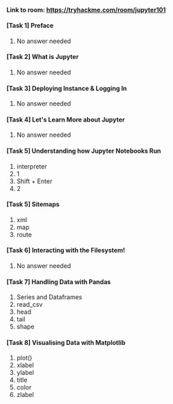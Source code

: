 #### Link to room: https://tryhackme.com/room/jupyter101

#### [Task 1] Preface
   1. No answer needed  

#### [Task 2] What is Jupyter
   1. No answer needed  

#### [Task 3] Deploying Instance & Logging In 
   1. No answer needed

#### [Task 4] Let's Learn More about Jupyter
   1. No answer needed

#### [Task 5] Understanding how Jupyter Notebooks Run 
   1. interpreter  
   2. 1
   3. Shift + Enter
   4. 2 

#### [Task 5] Sitemaps
   1. xml
   2. map
   3. route

#### [Task 6] Interacting with the Filesystem! 
   1. No answer needed

#### [Task 7] Handling Data with Pandas
   1. Series and Dataframes
   2. read_csv
   3. head
   4. tail
   5. shape

#### [Task 8] Visualising Data with Matplotlib 
   1. plot()
   2. xlabel
   3. ylabel
   4. title
   5. color
   6. zlabel
